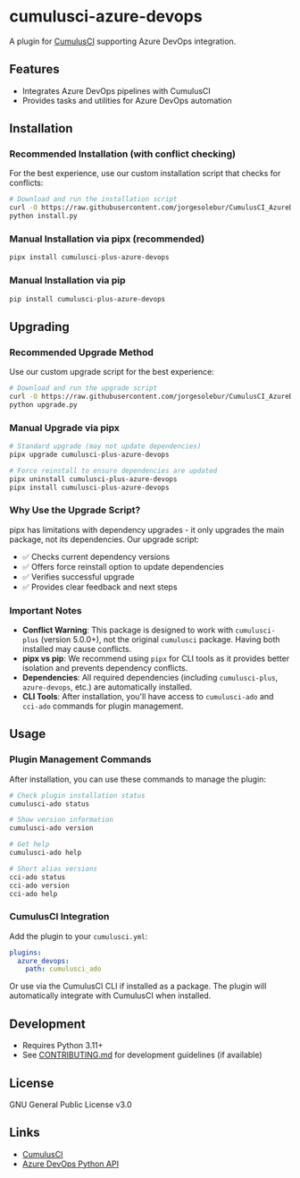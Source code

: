 # cumulusci-azure-devops

A plugin for [CumulusCI](https://github.com/SFDO-Tooling/CumulusCI) supporting Azure DevOps integration.

## Features

- Integrates Azure DevOps pipelines with CumulusCI
- Provides tasks and utilities for Azure DevOps automation

## Installation

### Recommended Installation (with conflict checking)

For the best experience, use our custom installation script that checks for conflicts:

```bash
# Download and run the installation script
curl -O https://raw.githubusercontent.com/jorgesolebur/CumulusCI_AzureDevOps/main/install.py
python install.py
```

### Manual Installation via pipx (recommended)

```bash
pipx install cumulusci-plus-azure-devops
```

### Manual Installation via pip

```bash
pip install cumulusci-plus-azure-devops
```

## Upgrading

### Recommended Upgrade Method

Use our custom upgrade script for the best experience:

```bash
# Download and run the upgrade script
curl -O https://raw.githubusercontent.com/jorgesolebur/CumulusCI_AzureDevOps/main/upgrade.py
python upgrade.py
```

### Manual Upgrade via pipx

```bash
# Standard upgrade (may not update dependencies)
pipx upgrade cumulusci-plus-azure-devops

# Force reinstall to ensure dependencies are updated
pipx uninstall cumulusci-plus-azure-devops
pipx install cumulusci-plus-azure-devops
```

### Why Use the Upgrade Script?

pipx has limitations with dependency upgrades - it only upgrades the main package, not its dependencies. Our upgrade script:

- ✅ Checks current dependency versions
- ✅ Offers force reinstall option to update dependencies
- ✅ Verifies successful upgrade
- ✅ Provides clear feedback and next steps

### Important Notes

- **Conflict Warning**: This package is designed to work with `cumulusci-plus` (version 5.0.0+), not the original `cumulusci` package. Having both installed may cause conflicts.
- **pipx vs pip**: We recommend using `pipx` for CLI tools as it provides better isolation and prevents dependency conflicts.
- **Dependencies**: All required dependencies (including `cumulusci-plus`, `azure-devops`, etc.) are automatically installed.
- **CLI Tools**: After installation, you'll have access to `cumulusci-ado` and `cci-ado` commands for plugin management.

## Usage

### Plugin Management Commands

After installation, you can use these commands to manage the plugin:

```bash
# Check plugin installation status
cumulusci-ado status

# Show version information
cumulusci-ado version

# Get help
cumulusci-ado help

# Short alias versions
cci-ado status
cci-ado version
cci-ado help
```

### CumulusCI Integration

Add the plugin to your `cumulusci.yml`:

```yaml
plugins:
  azure_devops:
    path: cumulusci_ado
```

Or use via the CumulusCI CLI if installed as a package. The plugin will automatically integrate with CumulusCI when installed.

## Development

- Requires Python 3.11+
- See [CONTRIBUTING.md](CONTRIBUTING.md) for development guidelines (if available)

## License

GNU General Public License v3.0

## Links

- [CumulusCI](https://github.com/SFDO-Tooling/CumulusCI)
- [Azure DevOps Python API](https://github.com/microsoft/azure-devops-python-api)
